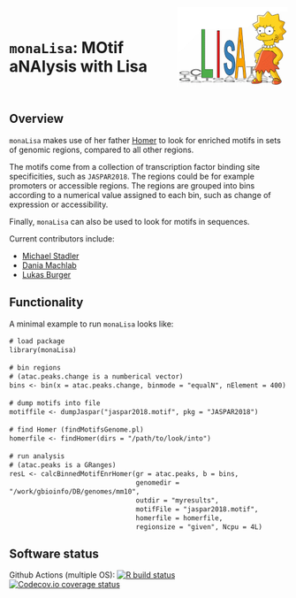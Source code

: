 <img src="vignettes/monaLisa_logo_v1.png" align="right" alt="monaLisa" width="200px"/>

<br>

# `monaLisa`: MOtif aNAlysis with Lisa

<br>

## Overview

`monaLisa` makes use of her father [Homer](http://homer.ucsd.edu/homer/index.html)
to look for enriched motifs in sets of genomic regions, compared to all other regions.

The motifs come from a collection of transcription factor binding site specificities,
such as `JASPAR2018`. The regions could be for example promoters or accessible regions.
The regions are grouped into bins according to a numerical value assigned to each
bin, such as change of expression or accessibility.

Finally, `monaLisa` can also be used to look for motifs in sequences.

Current contributors include:

- [Michael Stadler](https://github.com/mbstadler)
- [Dania Machlab](https://github.com/machlabd)
- [Lukas Burger](https://github.com/LukasBurger)

## Functionality

A minimal example to run `monaLisa` looks like:

```
# load package
library(monaLisa)

# bin regions
# (atac.peaks.change is a numberical vector)
bins <- bin(x = atac.peaks.change, binmode = "equalN", nElement = 400)

# dump motifs into file
motiffile <- dumpJaspar("jaspar2018.motif", pkg = "JASPAR2018")

# find Homer (findMotifsGenome.pl)
homerfile <- findHomer(dirs = "/path/to/look/into")

# run analysis
# (atac.peaks is a GRanges)
resL <- calcBinnedMotifEnrHomer(gr = atac.peaks, b = bins,
                                genomedir = "/work/gbioinfo/DB/genomes/mm10",
                                outdir = "myresults",
                                motifFile = "jaspar2018.motif",
                                homerfile = homerfile,
                                regionsize = "given", Ncpu = 4L)

```

## Software status

Github Actions (multiple OS): [![R build status](https://github.com/fmicompbio/monaLisa/workflows/R-CMD-check/badge.svg)](https://github.com/fmicompbio/monaLisa/actions) [![Codecov.io coverage status](https://codecov.io/github/fmicompbio/monaLisa/coverage.svg?branch=master)](https://codecov.io/github/fmicompbio/monaLisa)

